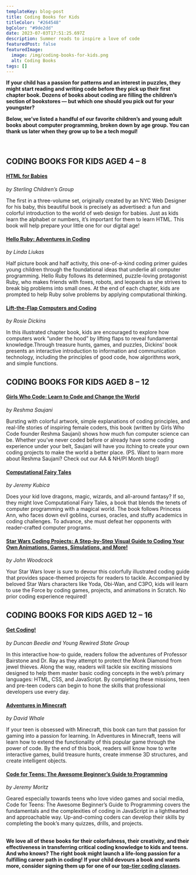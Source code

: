 ```yaml
---
templateKey: blog-post
title: Coding Books for Kids
titleColor: "#264548"
bgColor: "#9de2dd"
date: 2023-07-03T17:51:25.697Z
description: Summer reads to inspire a love of code
featuredPost: false
featuredImage:
  image: /img/coding-books-for-kids.png
  alt: Coding Books
tags: []
---
```

**If your child has a passion for patterns and an interest in puzzles, they might start reading and writing code before they pick up their first chapter book. Dozens of books about coding are filling the children’s section of bookstores — but which one should you pick out for your youngster?**

**Below, we’ve listed a handful of our favorite children’s and young adult books about computer programming, broken down by age group. You can thank us later when they grow up to be a tech mogul!**

 

## CODING BOOKS FOR KIDS AGED 4 – 8

#### [HTML for Babies](https://www.sterlingpublishing.com/9781454921554/)

*by Sterling Children’s Group*

The first in a three-volume set, originally created by an NYC Web Designer for his baby, this beautiful book is precisely as advertised: a fun and colorful introduction to the world of web design for babies. Just as kids learn the alphabet or numbers, it’s important for them to learn HTML. This book will help prepare your little one for our digital age!

#### [Hello Ruby: Adventures in Coding](https://www.helloruby.com/)

*by Linda Liukas*

Half picture book and half activity, this one-of-a-kind coding primer guides young children through the foundational ideas that underlie all computer programming. Hello Ruby follows its determined, puzzle-loving protagonist Ruby, who makes friends with foxes, robots, and leopards as she strives to break big problems into small ones. At the end of each chapter, kids are prompted to help Ruby solve problems by applying computational thinking.

#### [Lift-the-Flap Computers and Coding](https://www.lovereading4kids.co.uk/book/12125/Lift-the-Flap-Computers-and-Coding-by-Rosie-Dickins.html)

*by Rosie Dickins*

In this illustrated chapter book, kids are encouraged to explore how computers work “under the hood” by lifting flaps to reveal fundamental knowledge.Through treasure hunts, games, and puzzles, Dickins’ book presents an interactive introduction to information and communication technology, including the principles of good code, how algorithms work, and simple functions.



## CODING BOOKS FOR KIDS AGED 8 – 12

#### [Girls Who Code: Learn to Code and Change the World](https://www.penguinrandomhouse.com/books/537668/girls-who-code-by-reshma-saujani/9780425287552)

*by Reshma Saujani*

Bursting with colorful artwork, simple explanations of coding principles, and real-life stories of inspiring female coders, this book (written by Girls Who Code founder Reshma Saujani) shows how much fun computer science can be. Whether you’ve never coded before or already have some coding experience under your belt, Saujani will have you itching to create your own coding projects to make the world a better place. (PS. Want to learn more about Reshma Saujani? Check out our AA & NH/PI Month blog!)

#### [Computational Fairy Tales](https://www.goodreads.com/book/show/15891129-computational-fairy-tales)

*by Jeremy Kubica*

Does your kid love dragons, magic, wizards, and all-around fantasy? If so, they might love Computational Fairy Tales, a book that blends the tenets of computer programming with a magical world. The book follows Princess Ann, who faces down evil goblins, curses, oracles, and stuffy academics in coding challenges. To advance, she must defeat her opponents with reader-crafted computer programs.

#### [Star Wars Coding Projects: A Step-by-Step Visual Guide to Coding Your Own Animations, Games, Simulations, and More!](https://www.thriftbooks.com/w/star-wars-coding-projects_jon-woodcock/13953083/item/28202263/?gclid=Cj0KCQjwxtSSBhDYARIsAEn0thRu3CwdvNjBCQgtilltZDCqy-aqKuCP99kVnkVMxYihDZxKHn_Nc4gaAtHxEALw_wcB#idiq=28202263&edition=14761991)

*by John Woodcock*

Your Star Wars lover is sure to devour this colorfully illustrated coding guide that provides space-themed projects for readers to tackle. Accompanied by beloved Star Wars characters like Yoda, Obi-Wan, and C3PO, kids will learn to use the Force by coding games, projects, and animations in Scratch. No prior coding experience required!



## CODING BOOKS FOR KIDS AGED 12 – 16

#### [Get Coding!](https://getcodingkids.com/the-book/)

*by Duncan Beedie and Young Rewired State Group*

In this interactive how-to guide, readers follow the adventures of Professor Bairstone and Dr. Ray as they attempt to protect the Monk Diamond from jewel thieves. Along the way, readers will tackle six exciting missions designed to help them master basic coding concepts in the web’s primary languages: HTML, CSS, and JavaScript. By completing these missions, teen and pre-teen coders can begin to hone the skills that professional developers use every day. 

#### [Adventures in Minecraft](https://www.wiley.com/en-us/Adventures+in+Minecraft%2C+2nd+Edition-p-9781119439585)

*by David Whale*

If your teen is obsessed with Minecraft, this book can turn that passion for gaming into a passion for learning. In Adventures in Minecraft, teens will learn how to extend the functionality of this popular game through the power of code. By the end of this book, readers will know how to write interactive games, build treasure hunts, create immense 3D structures, and create intelligent objects.

#### [Code for Teens: The Awesome Beginner’s Guide to Programming](https://mascotbooks.com/mascot-marketplace/buy-books/nonfiction/self-help-diy/code-for-teens-the-awesome-beginners-guide-to-programming/)

*by Jeremy Moritz*

Geared especially towards teens who love video games and social media, Code for Teens: The Awesome Beginner’s Guide to Programming covers the fundamentals and the complexities of coding in JavaScript in a lighthearted and approachable way. Up-and-coming coders can develop their skills by completing the book’s many quizzes, drills, and projects.

**\
We love all of these books for their colorfulness, their creativity, and their effectiveness in transferring critical coding knowledge to kids and teens. And who knows? The right book might launch a life-long passion for a fulfilling career path in coding! If your child devours a book and wants more, consider signing them up for one of our [top-tier coding classes](https://www.thecodingspace.com/classes).**